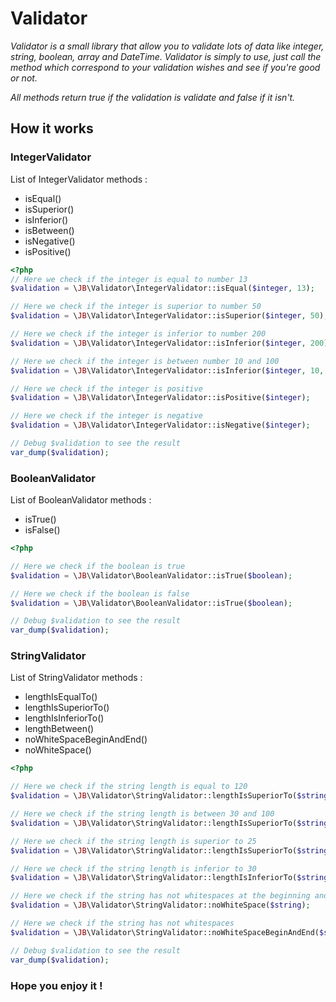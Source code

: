 # Validator

*Validator is a small library that allow you to validate lots of data like integer, string, boolean, array and DateTime.
Validator is simply to use, just call the method which correspond to your validation wishes and see if you're good or not.*

*All methods return true if the validation is validate and false if it isn't.*

## How it works

### IntegerValidator

List of IntegerValidator methods :
  - isEqual()
  - isSuperior()
  - isInferior()
  - isBetween()
  - isNegative()
  - isPositive()

```php
<?php
// Here we check if the integer is equal to number 13
$validation = \JB\Validator\IntegerValidator::isEqual($integer, 13);

// Here we check if the integer is superior to number 50
$validation = \JB\Validator\IntegerValidator::isSuperior($integer, 50);

// Here we check if the integer is inferior to number 200
$validation = \JB\Validator\IntegerValidator::isInferior($integer, 200);

// Here we check if the integer is between number 10 and 100
$validation = \JB\Validator\IntegerValidator::isInferior($integer, 10, 100);

// Here we check if the integer is positive
$validation = \JB\Validator\IntegerValidator::isPositive($integer);

// Here we check if the integer is negative
$validation = \JB\Validator\IntegerValidator::isNegative($integer);

// Debug $validation to see the result
var_dump($validation);

```

### BooleanValidator

List of BooleanValidator methods :
  - isTrue()
  - isFalse()

```php
<?php

// Here we check if the boolean is true
$validation = \JB\Validator\BooleanValidator::isTrue($boolean);

// Here we check if the boolean is false
$validation = \JB\Validator\BooleanValidator::isTrue($boolean);

// Debug $validation to see the result
var_dump($validation);

```

### StringValidator

List of StringValidator methods :
  - lengthIsEqualTo()
  - lengthIsSuperiorTo()
  - lengthIsInferiorTo()
  - lengthBetween()
  - noWhiteSpaceBeginAndEnd()
  - noWhiteSpace()

```php
<?php

// Here we check if the string length is equal to 120
$validation = \JB\Validator\StringValidator::lengthIsSuperiorTo($string, 120);

// Here we check if the string length is between 30 and 100
$validation = \JB\Validator\StringValidator::lengthIsSuperiorTo($string, 30, 100);

// Here we check if the string length is superior to 25
$validation = \JB\Validator\StringValidator::lengthIsSuperiorTo($string, 25);

// Here we check if the string length is inferior to 30
$validation = \JB\Validator\StringValidator::lengthIsInferiorTo($string, 30);

// Here we check if the string has not whitespaces at the beginning and at the end
$validation = \JB\Validator\StringValidator::noWhiteSpace($string);

// Here we check if the string has not whitespaces
$validation = \JB\Validator\StringValidator::noWhiteSpaceBeginAndEnd($string);

// Debug $validation to see the result
var_dump($validation);

```

### Hope you enjoy it !

